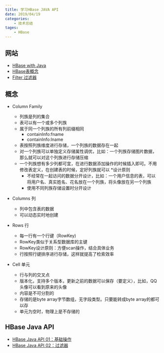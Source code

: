 ```yaml
---
title: 学习HBase JAVA API
date: 2019/04/19
categories: 
    - 技术总结
tages:
    - HBase
---
```

## 网站
* [HBase with Java](https://www.baeldung.com/hbase)
* [HBase表概念](https://www.bilibili.com/video/av21911076)
* [Filter 过滤器](https://www.jianshu.com/p/fb4bd7a2a23e)

## 概念
* Column Family
    * 列族是列的集合
    * 表可以有一个或多个列族
    * 属于同一个列族的所有列前缀相同
        * containInfo:fname
        * containInfo:lname
    * 表按照列族维度进行存储，一个列族的数据存在一起
    * 对一个列族可以单独定义存储属性调优，比如：一个列族存储图片数据，那么就可以对这个列族进行存储压缩
    * 一个列族想有多少列都可宜，在进行数据添加操作的时候插入即可。不用修改表定义，在创建表的时候，定好列族就可以
    *设计原则
        * 不经常在一起访问的数据分开设计，比如：一个用户信息的表，可以将用户名、真实姓名、花名放在一个列族，将头像放在另一个列族
        * 使用不同列族存储设置时分开设计
 
* Columns 列
    * 列中包含表的数据
    * 可以动态实时地创建
    
* Rows 行
    * 每一行有一个行键（RowKey)
    * RowKey类似于关系型数据库的主键
    * RowKey设计原则：方便scan操作，结合具体业务
    * 行按照行键排序进行存储，这样就提高了检索效率
    
* Cell 单元
    * 行与列的交叉点
    * 版本化，支持多个版本，更新之前的数据可以保存（要定义），比如，QQ头像可以看到原来的头像
    * 内容是不可分割的
    * 存储的是byte array字节数组，无字段类型。只要能转成byte array的都可以存
    * 单元为空时，物理上是不存储的

## HBase Java API
* [HBase Java API 01：基础操作](https://www.jianshu.com/p/3c85060901da)
* [HBase Java API 02：过滤器](https://www.jianshu.com/p/fb4bd7a2a23e)
